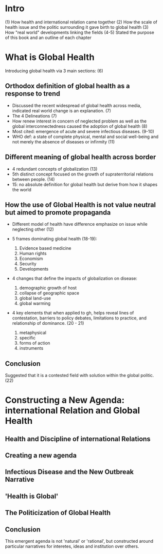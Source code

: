 # Intro

(1) How health and international relation came together (2) How the scale of health issue and the politic surrounding it gave birth to global health (3) How "real world" developments linking the fields (4-5) Stated the purpose of this book and an outline of each chapter

# What is Global Health

Introducing global health via 3 main sections: (6)

## Orthodox definition of global health as a response to trend

- Discussed the recent widespread of global health across media, indicated real world change is an explanation. (7)
- The 4 Delineations (7)
- How renew interest in concern of neglected problem as well as the global interconnectedness caused the adoption of global health (8)
- Most cited: emergence of acute and severe infectious diseases. (9-10)
- WHO def: a state of complete physical, mental and social well-being and not merely the absence of diseases or infirmity (11)

## Different meaning of global health across border

- 4 redundant concepts of globalization (13)
- 5th distinct concept focused on the growth of supraterritorial relations between people. (14)
- 15: no absolute definition for global health but derive from how it shapes the world

## How the use of Global Health is not value neutral but aimed to promote propaganda

- Different model of health have difference emphasize on issue while neglecting other (12)

- 5 frames dominating global health (18-19):
  1. Evidence based medicine
  2. Human rights
  3. Economism
  4. Security
  5. Developments

- 4 changes that define the impacts of globalization on disease:
  1. demographic growth of host
  2. collapse of geographic space
  3. global land-use
  4. global warming

- 4 key elements that when applied to gh, helps reveal lines of contestation, barriers to policy debates, limitations to practice, and relationship of dominance. (20 - 21)
  1. metaphysical
  2. specific
  3. forms of action
  4. instruments

## Conclusion

Suggested that it is a contested field with solution within the global politic. (22)

# Constructing a New Agenda: international Relation and Global Health

## Health and Discipline of international Relations

## Creating a new agenda

## Infectious Disease and the New Outbreak Narrative

## 'Health is Global'

## The Politicization of Global Health

## Conclusion

This emergent agenda is not 'natural' or 'rational', but constructed around particular narratives for interetes, ideas and institution over others.
